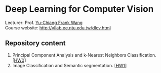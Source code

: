 # Deep Learning for Computer Vision

Lecturer: Prof. [Yu-Chiang Frank Wang](http://vllab.ee.ntu.edu.tw/members.html)<br>
Course website: http://vllab.ee.ntu.edu.tw/dlcv.html

## Repository content

1. Principal Component Analysis and k-Nearest Neighbors Classification. [[HW0]](https://github.com/m1stborn/DLCV2021/tree/master/HW0)
2. Image Classification and Semantic segmentation. [[HW1]](https://github.com/m1stborn/DLCV2021/tree/master/HW1)
